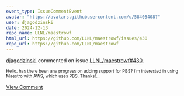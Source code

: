 ```yaml
---
event_type: IssueCommentEvent
avatar: "https://avatars.githubusercontent.com/u/58405408?"
user: djagodzinski
date: 2024-12-13
repo_name: LLNL/maestrowf
html_url: https://github.com/LLNL/maestrowf/issues/430
repo_url: https://github.com/LLNL/maestrowf
---
```


<a href='https://github.com/djagodzinski' target='_blank'>djagodzinski</a> commented on issue <a href='https://github.com/LLNL/maestrowf/issues/430' target='_blank'>LLNL/maestrowf#430</a>.

<small>Hello, has there been any progress on adding support for PBS? I'm interested in using Maestro with AWS, which uses PBS. Thanks!...</small>

<a href='https://github.com/LLNL/maestrowf/issues/430' target='_blank'>View Comment</a>
